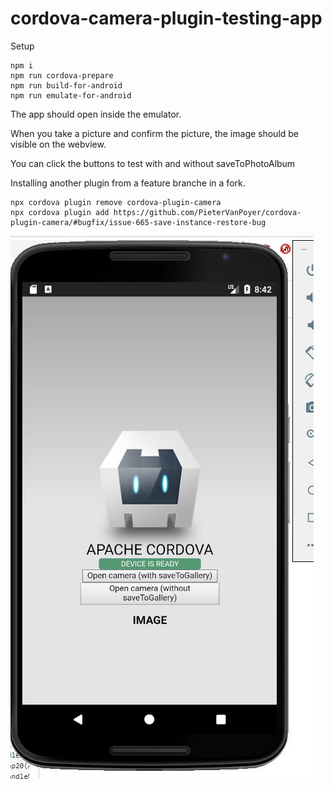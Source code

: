 # cordova-camera-plugin-testing-app

Setup

````
npm i
npm run cordova-prepare
npm run build-for-android
npm run emulate-for-android
````

The app should open inside the emulator.

When you take a picture and confirm the picture, the image should be visible on the webview.

You can click the buttons to test with and without saveToPhotoAlbum

Installing another plugin from a feature branche in a fork.

````
npx cordova plugin remove cordova-plugin-camera
npx cordova plugin add https://github.com/PieterVanPoyer/cordova-plugin-camera/#bugfix/issue-665-save-instance-restore-bug
````

![Reproduction UI](ReproductionUI.JPG)
